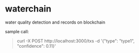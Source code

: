 # waterchain
water quality detection and records on blockchain


sample call:

> curl -X POST http://localhost:3000/txs -d '{"type": "type1", "confidence": 0.11}'

